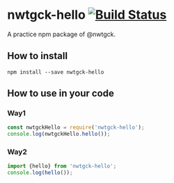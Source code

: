 # nwtgck-hello [![Build Status](https://travis-ci.org/nwtgck/nwtgck-hello-npm.svg?branch=master)](https://travis-ci.org/nwtgck/nwtgck-hello-npm)

A practice npm package of @nwtgck.

## How to install

```
npm install --save nwtgck-hello
```

## How to use in your code

### Way1

```js
const nwtgckHello = require('nwtgck-hello');
console.log(nwtgckHello.hello());
```


### Way2

```js
import {hello} from 'nwtgck-hello';
console.log(hello());
```
